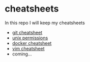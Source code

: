 # cheatsheets

In this repo I will keep my cheatsheets 

- [git cheatsheet](git_cheatsheet.md)
- [unix permissions](owner_permission.md)
- [docker cheatsheet](docker_cheatsheet.md)
- [vim cheatsheet](vim_cheatshet.md)
- coming...
